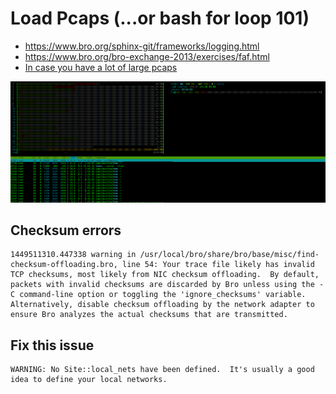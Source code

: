 # Load Pcaps (...or bash for loop 101)

* https://www.bro.org/sphinx-git/frameworks/logging.html
* https://www.bro.org/bro-exchange-2013/exercises/faf.html
* [In case you have a lot of large pcaps](/bro/day_3/threadHack.sh)

![nosweat!](/bro/day_3/nosweat.png)

## Checksum errors

```
1449511310.447338 warning in /usr/local/bro/share/bro/base/misc/find-checksum-offloading.bro, line 54: Your trace file likely has invalid TCP checksums, most likely from NIC checksum offloading.  By default, packets with invalid checksums are discarded by Bro unless using the -C command-line option or toggling the 'ignore_checksums' variable.  Alternatively, disable checksum offloading by the network adapter to ensure Bro analyzes the actual checksums that are transmitted.
```

## Fix this issue

```
WARNING: No Site::local_nets have been defined.  It's usually a good idea to define your local networks.
```